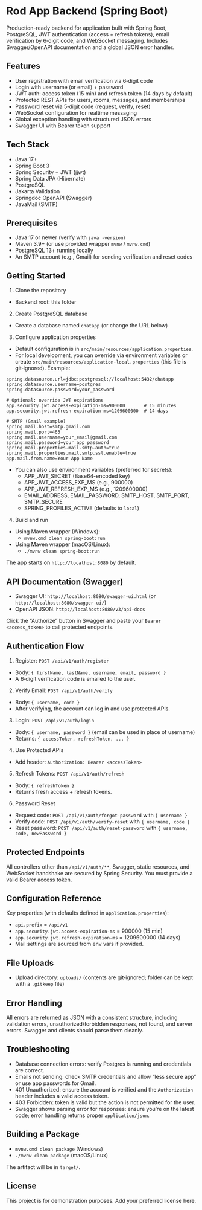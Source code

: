 # Rod App Backend (Spring Boot)

Production-ready backend for application built with Spring Boot, PostgreSQL, JWT authentication (access + refresh tokens), email verification by 6‑digit code, and WebSocket messaging. Includes Swagger/OpenAPI documentation and a global JSON error handler.

## Features
- User registration with email verification via 6‑digit code
- Login with username (or email) + password
- JWT auth: access token (15 min) and refresh token (14 days by default)
- Protected REST APIs for users, rooms, messages, and memberships
- Password reset via 5‑digit code (request, verify, reset)
- WebSocket configuration for realtime messaging
- Global exception handling with structured JSON errors
- Swagger UI with Bearer token support

## Tech Stack
- Java 17+
- Spring Boot 3
- Spring Security + JWT (jjwt)
- Spring Data JPA (Hibernate)
- PostgreSQL
- Jakarta Validation
- Springdoc OpenAPI (Swagger)
- JavaMail (SMTP)

## Prerequisites
- Java 17 or newer (verify with `java -version`)
- Maven 3.9+ (or use provided wrapper `mvnw` / `mvnw.cmd`)
- PostgreSQL 13+ running locally
- An SMTP account (e.g., Gmail) for sending verification and reset codes

## Getting Started

1) Clone the repository
- Backend root: this folder

2) Create PostgreSQL database
- Create a database named `chatapp` (or change the URL below)

3) Configure application properties
- Default configuration is in `src/main/resources/application.properties`.
- For local development, you can override via environment variables or create `src/main/resources/application-local.properties` (this file is git‑ignored). Example:

```
spring.datasource.url=jdbc:postgresql://localhost:5432/chatapp
spring.datasource.username=postgres
spring.datasource.password=your_password

# Optional: override JWT expirations
app.security.jwt.access-expiration-ms=900000       # 15 minutes
app.security.jwt.refresh-expiration-ms=1209600000  # 14 days

# SMTP (Gmail example)
spring.mail.host=smtp.gmail.com
spring.mail.port=465
spring.mail.username=your_email@gmail.com
spring.mail.password=your_app_password
spring.mail.properties.mail.smtp.auth=true
spring.mail.properties.mail.smtp.ssl.enable=true
app.mail.from.name=Your App Name
```

- You can also use environment variables (preferred for secrets):
  - APP_JWT_SECRET (Base64-encoded key)
  - APP_JWT_ACCESS_EXP_MS (e.g., 900000)
  - APP_JWT_REFRESH_EXP_MS (e.g., 1209600000)
  - EMAIL_ADDRESS, EMAIL_PASSWORD, SMTP_HOST, SMTP_PORT, SMTP_SECURE
  - SPRING_PROFILES_ACTIVE (defaults to `local`)

4) Build and run
- Using Maven wrapper (Windows):
  - `mvnw.cmd clean spring-boot:run`
- Using Maven wrapper (macOS/Linux):
  - `./mvnw clean spring-boot:run`

The app starts on `http://localhost:8080` by default.

## API Documentation (Swagger)
- Swagger UI: `http://localhost:8080/swagger-ui.html` (or `http://localhost:8080/swagger-ui/`)
- OpenAPI JSON: `http://localhost:8080/v3/api-docs`

Click the “Authorize” button in Swagger and paste your `Bearer <access_token>` to call protected endpoints.

## Authentication Flow
1) Register: `POST /api/v1/auth/register`
- Body: `{ firstName, lastName, username, email, password }`
- A 6‑digit verification code is emailed to the user.

2) Verify Email: `POST /api/v1/auth/verify`
- Body: `{ username, code }`
- After verifying, the account can log in and use protected APIs.

3) Login: `POST /api/v1/auth/login`
- Body: `{ username, password }` (email can be used in place of username)
- Returns: `{ accessToken, refreshToken, ... }`

4) Use Protected APIs
- Add header: `Authorization: Bearer <accessToken>`

5) Refresh Tokens: `POST /api/v1/auth/refresh`
- Body: `{ refreshToken }`
- Returns fresh access + refresh tokens.

6) Password Reset
- Request code: `POST /api/v1/auth/forgot-password` with `{ username }`
- Verify code: `POST /api/v1/auth/verify-reset` with `{ username, code }`
- Reset password: `POST /api/v1/auth/reset-password` with `{ username, code, newPassword }`

## Protected Endpoints
All controllers other than `/api/v1/auth/**`, Swagger, static resources, and WebSocket handshake are secured by Spring Security. You must provide a valid Bearer access token.

## Configuration Reference
Key properties (with defaults defined in `application.properties`):
- `api.prefix` = `/api/v1`
- `app.security.jwt.access-expiration-ms` = 900000 (15 min)
- `app.security.jwt.refresh-expiration-ms` = 1209600000 (14 days)
- Mail settings are sourced from env vars if provided.

## File Uploads
- Upload directory: `uploads/` (contents are git‑ignored; folder can be kept with a `.gitkeep` file)

## Error Handling
All errors are returned as JSON with a consistent structure, including validation errors, unauthorized/forbidden responses, not found, and server errors. Swagger and clients should parse them cleanly.

## Troubleshooting
- Database connection errors: verify Postgres is running and credentials are correct.
- Emails not sending: check SMTP credentials and allow “less secure app” or use app passwords for Gmail.
- 401 Unauthorized: ensure the account is verified and the `Authorization` header includes a valid access token.
- 403 Forbidden: token is valid but the action is not permitted for the user.
- Swagger shows parsing error for responses: ensure you’re on the latest code; error handling returns proper `application/json`.

## Building a Package
- `mvnw.cmd clean package` (Windows)
- `./mvnw clean package` (macOS/Linux)

The artifact will be in `target/`.

## License
This project is for demonstration purposes. Add your preferred license here.
